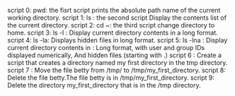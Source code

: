 script 0: pwd: the fisrt script prints the absolute path name of the current working directory.
script 1: ls : the second script Display the contents list of the current directory.
script 2: cd ~: the third script change directory to home.
script 3: ls -l : Display current directory contents in a long format.
script 4: ls -la: Displays hidden files in long format.
script 5: ls -lna : Display current directory contents in : Long format, with user and group IDs displayed numerically, And hidden files (starting with .)
script 6 : Create a script that creates a directory named my first directory in the tmp directory.
script 7 : Move the file betty from /tmp/ to /tmp/my_first_directory.
script 8: Delete the file betty.The file betty is in /tmp/my_first_directory.
script 9: Delete the directory my_first_directory that is in the /tmp directory.
